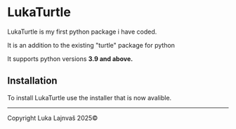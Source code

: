 # LukaTurtle

LukaTurtle is my first python package i have coded.

It is an addition to the existing "turtle" package for python

It supports python versions **3.9 and above.**

## Installation
To install LukaTurtle use the installer that is now avalible.

***
Copyright Luka Lajnvaš 2025©

